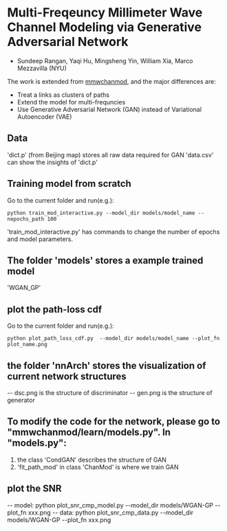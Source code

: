 # Multi-Freqeuncy Millimeter Wave Channel Modeling via Generative Adversarial Network
* Sundeep Rangan, Yaqi Hu, Mingsheng Yin, William Xia, Marco Mezzavilla (NYU)

The work is extended from [mmwchanmod](https://github.com/nyu-wireless/mmwchanmod), and the major differences are:
* Treat a links as clusters of paths
* Extend the model for multi-frequncies
* Use Generative Adversarial Network (GAN) instead of Variational Autoencoder (VAE)


## Data
'dict.p' (from Beijing map) stores all raw data required for GAN
'data.csv' can show the insights of 'dict.p'

## Training model from scratch	
Go to the current folder and run(e.g.):
```
python train_mod_interactive.py --model_dir models/model_name --nepochs_path 100 
```

'train_mod_interactive.py' has commands to change the number of epochs and model parameters.

## The folder 'models' stores a example trained model
'WGAN_GP'

## plot the path-loss cdf
Go to the current folder and run(e.g.):
```
python plot_path_loss_cdf.py  --model_dir models/model_name --plot_fn plot_name.png
```

## the folder 'nnArch' stores the visualization of current network structures
-- dsc.png is the structure of discriminator
-- gen.png is the structure of generator

## To modify the code for the network, please go to "mmwchanmod/learn/models.py". In "models.py": 
1. the class 'CondGAN' describes the structure of GAN
2. 'fit_path_mod' in class 'ChanMod' is where we train GAN

## plot the SNR
-- model: python plot_snr_cmp_model.py --model_dir models/WGAN-GP --plot_fn xxx.png
-- data: python plot_snr_cmp_data.py --model_dir models/WGAN-GP --plot_fn xxx.png
